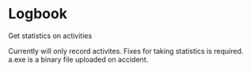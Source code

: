 # Logbook
Get statistics on activities

Currently will only record activites.  Fixes for taking statistics is required. a.exe is a binary file uploaded on accident.
